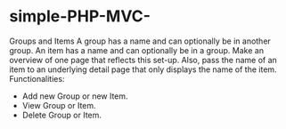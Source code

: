 # simple-PHP-MVC-
Groups and Items
A group has a name and can optionally be in another group. An item has a name and can optionally be in a group. Make an overview of one page that reflects this set-up. Also, pass the name of an item to an underlying detail page that only displays the name of the item.
Functionalities: 
* Add new Group or new Item.
* View Group or Item.
* Delete Group or Item.
